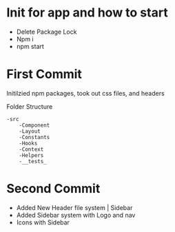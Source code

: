 # Init for app and how to start

- Delete Package Lock
- Npm i
- npm start


# First Commit 

Initilzied npm packages, took out css files, and headers 


Folder Structure

    -src
        -Component
        -Layout 
        -Constants 
        -Hooks
        -Context
        -Helpers
        -__tests_


# Second Commit 

- Added New Header file system | Sidebar
- Added Sidebar system with Logo and nav 
- Icons with Sidebar